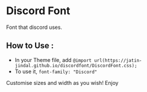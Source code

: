 # Discord Font 

Font that discord uses.

## How to Use :
- In your Theme file, add `@import url(https://jatin-jindal.github.io/discordfont/DiscordFont.css);`
- To use it, `font-family: "Discord"`

Customise sizes and width as you wish! Enjoy
